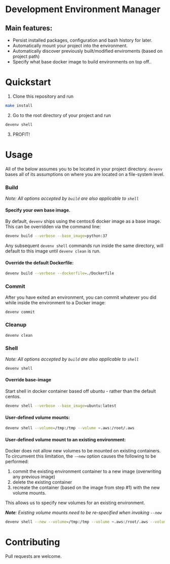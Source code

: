 # Development Environment Manager

## Main features:
  * Persist installed packages, configuration and bash history for later.
  * Automatically mount your project into the environment.
  * Automatically discover previously built/modified enviroments (based on project path)
  * Specify what base docker image to build environments on top off..
 
# Quickstart

1. Clone this repository and run
```bash
make install
```
2. Go to the root directory of your project and run
```bash
devenv shell
```
3. PROFIT!

# Usage
All of the below assumes you to be located in your project directory.
`devenv` bases all of its assumptions on where you are located on a file-system level.

### Build
_*Note:* All options accepted by `build` are also applicable to `shell`_
#### Specify your own base image.
By default, `devenv` ships using the centos:6 docker image as a base image. This can be overridden via the command line:
```bash
devenv build --verbose --base_image=python:37
```
Any subsequent `devenv shell` commands run inside the same directory, will default to this image until `devenv clean` is run.

#### Override the default Dockerfile:
```bash
devenv build --verbose --dockerfile=./Dockerfile
```

### Commit
After you have exited an environment, you can commit whatever you did while inside the environment to a Docker image:

```
devenv commit
```

### Cleanup
```
devenv clean
```
### Shell
_*Note:* All options accepted by `build` are also applicable to `shell`_
```bash
devenv shell
```
#### Override base-image
 Start shell in docker container based off ubuntu - rather than the default centos.
```bash
devenv shell --verbose --base_image=ubuntu:latest 
```
#### User-defined volume mounts:
```bash
devenv shell --volume=/tmp:/tmp --volume ~.aws:/root/.aws
```
#### User-defined volume mount to an existing environment:
Docker does not allow new volumes to be mounted on existing containers.
To circumvent this limitation, the `-—new` option causes the following to be performed:
  1. commit the existing environment container to a new image (overwriting any previous image)
  2. delete the existing container
  3. recreate the container (based on the image from step #1) with the new volume mounts.

This allows us to specify new volumes for an existing environment.

_**Note**: Existing volume mounts need to be re-specified when invoking `--new`_
```bash
devenv shell --new --volume=/tmp:/tmp --volume ~.aws:/root/.aws --volume /var/log:/var/log
```

# Contributing
Pull requests are welcome.